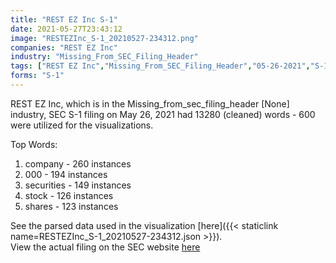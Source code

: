 ```yaml
---
title: "REST EZ Inc S-1"
date: 2021-05-27T23:43:12
image: "RESTEZInc_S-1_20210527-234312.png"
companies: "REST EZ Inc"
industry: "Missing_From_SEC_Filing_Header"
tags: ["REST EZ Inc","Missing_From_SEC_Filing_Header","05-26-2021","S-1"]
forms: "S-1"
---
```

REST EZ Inc, which is in the Missing_from_sec_filing_header [None] industry, SEC S-1 filing on May 26, 2021 had 13280 (cleaned) words - 600 were utilized for the visualizations.

Top Words:
1. company - 260 instances
2. 000 - 194 instances
3. securities - 149 instances
4. stock - 126 instances
5. shares - 123 instances


See the parsed data used in the visualization [here]({{< staticlink name=RESTEZInc_S-1_20210527-234312.json >}}).  
View the actual filing on the SEC website [here](https://www.sec.gov/Archives/edgar/data/1733861/0001185185-21-000731.txt)